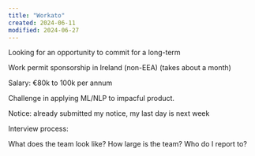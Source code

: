 ```yaml
---
title: "Workato"
created: 2024-06-11
modified: 2024-06-27
---
```


Looking for an opportunity to commit for a long-term

Work permit sponsorship in Ireland (non-EEA) (takes about a month)

Salary: €80k to 100k per annum

Challenge in applying ML/NLP to impacful product.

Notice: already submitted my notice, my last day is next week

Interview process:

What does the team look like? How large is the team? Who do I report to?